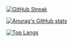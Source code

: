 [![GitHub Streak](http://github-readme-streak-stats.herokuapp.com?user=pomelo925&theme=cobalt&border_radius=10&date_format=%5BY.%5Dn.j&background=1B1E22&border=41220B)](https://git.io/streak-stats)

[![Anurag's GitHub stats](https://github-readme-stats.vercel.app/api?username=pomelo925&theme=radical)](https://github.com/anuraghazra/github-readme-stats)

[![Top Langs](https://github-readme-stats.vercel.app/api/top-langs/?username=pomelo925)](https://github.com/anuraghazra/github-readme-stats)
